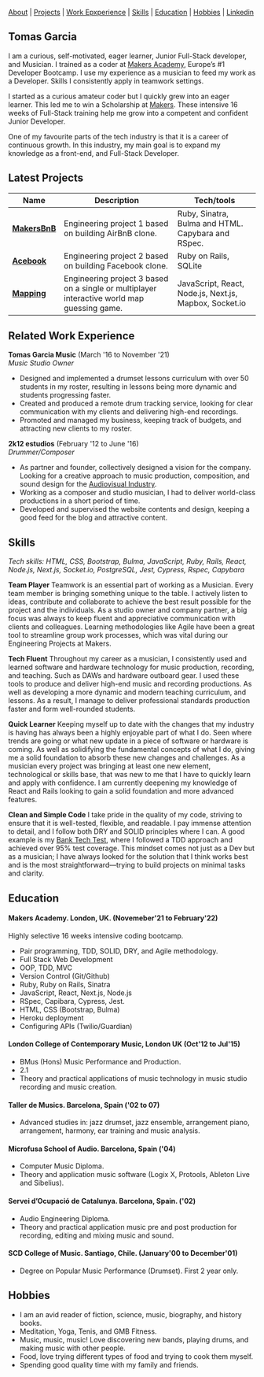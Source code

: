 [About](#tomas-garcia) | [Projects](#latest-projects) | [Work Epxperience](#related-work-experience) | [Skills](#skills) | [Education](#education)
| [Hobbies](#hobbies) | [Linkedin](https://www.linkedin.com/in/tomas-garcia-64b145102/)
## Tomas Garcia
I am a curious, self-motivated, eager learner, Junior Full-Stack developer, and Musician. I trained as a coder at [Makers Academy](https://makers.tech/), Europe’s #1 Developer Bootcamp. I use my experience as a musician to feed my work as a Developer. Skills I consistently apply in teamwork settings. 

I started as a curious amateur coder but I quickly grew into an eager learner. This led me to win a Scholarship at [Makers](https://makers.tech/). These intensive 16 weeks of Full-Stack training help me grow into a competent and confident Junior Developer.

One of my favourite parts of the tech industry is that it is a career of continuous growth. In this industry, my main goal is to expand my knowledge as a front-end, and Full-Stack Developer.


## Latest Projects

| Name                             | Description                                                      | Tech/tools              |
| ---------------------------------|----------------------------------------------------------------- | ----------------------- |
| [**MakersBnB**](https://github.com/TomasGarciaDev/makersbnb)| Engineering project 1 based on building AirBnB clone. | Ruby, Sinatra, Bulma and HTML. Capybara and RSpec.              |
| [**Acebook**](https://github.com/TomasGarciaDev/Acebook) | Engineering project 2 based on building Facebook clone. | Ruby on Rails, SQLite |
| [**Mapping**](https://github.com/TomasGarciaDev/world-map-game) | Engineering project 3 based on a single or multiplayer interactive world map guessing game. | JavaScript, React, Node.js, Next.js, Mapbox, Socket.io |
  

## Related Work Experience

**Tomas Garcia Music** (March '16 to November '21)  
_Music Studio Owner_

* Designed and implemented a drumset lessons curriculum with over 50 students in my roster, resulting in lessons being more dynamic and students progressing faster.
* Created and produced a remote drum tracking service, looking for clear communication with my clients and delivering high-end recordings.
* Promoted and managed my business, keeping track of budgets, and attracting new clients to my roster.

**2k12 estudios** (February '12 to June '16)  
_Drummer/Composer_

* As partner and founder, collectively designed a vision for the company. Looking for a creative approach to music production, composition, and sound design for the [Audiovisual Industry](https://vimeo.com/channels/488410).
* Working as a composer and studio musician, I had to deliver world-class productions in a short period of time. 
* Developed and supervised the website contents and design, keeping a good feed for the blog and attractive content.


## Skills

_Tech skills: HTML, CSS, Bootstrap, Bulma, JavaScript, Ruby, Rails, React, Node.js, Next.js, Socket.io, PostgreSQL, Jest, Cypress, Rspec, Capybara_

**Team Player**
Teamwork is an essential part of working as a Musician. Every team member is bringing something unique to the table. I actively listen to ideas, contribute and collaborate to achieve the best result possible for the project and the individuals. As a studio owner and company partner, a big focus was always to keep fluent and appreciative communication with clients and colleagues. Learning methodologies like Agile have been a great tool to streamline group work processes, which was vital during our Engineering Projects at Makers.

**Tech Fluent**
Throughout my career as a musician, I consistently used and learned software and hardware technology for music production, recording, and teaching. Such as DAWs and hardware outboard gear. I used these tools to produce and deliver high-end music and recording productions. As well as developing a more dynamic and modern teaching curriculum, and lessons. As a result, I manage to deliver professional standards production faster and form well-rounded students.

**Quick Learner**
Keeping myself up to date with the changes that my industry is having has always been a highly enjoyable part of what I do. Seen where trends are going or what new update in a piece of software or hardware is coming. As well as solidifying the fundamental concepts of what I do, giving me a solid foundation to absorb these new changes and challenges. As a musician every project was bringing at least one new element, technological or skills base, that was new to me that I have to quickly learn and apply with confidence. I am currently deepening my knowledge of React and Rails looking to gain a solid foundation and more advanced features.

**Clean and Simple Code**
I take pride in the quality of my code, striving to ensure that it is well-tested, flexible, and readable. I pay immense attention to detail, and I follow both DRY and SOLID principles where I can. A good example is my [Bank Tech Test](https://github.com/TomasGarciaDev/bank_tech_test), where I followed a TDD approach and achieved over 95% test coverage. 
This mindset comes not just as a Dev but as a musician; I have always looked for the solution that I think works best and is the most straightforward—trying to build projects on minimal tasks and clarity.  


## Education

#### Makers Academy. London, UK. (Novemeber'21 to February'22)

Highly selective 16 weeks intensive coding bootcamp.

- Pair programming, TDD, SOLID, DRY, and Agile methodology.
- Full Stack Web Development
- OOP, TDD, MVC
- Version Control (Git/Github)
- Ruby, Ruby on Rails, Sinatra
- JavaScript, React, Next.js, Node.js
- RSpec, Capibara, Cypress, Jest.
- HTML, CSS (Bootstrap, Bulma)
- Heroku deployment
- Configuring APIs (Twilio/Guardian)

#### London College of Contemporary Music, London UK (Oct'12 to Jul'15)

- BMus (Hons) Music Performance and Production.
- 2.1
- Theory and practical applications of music technology in music studio recording and music creation.

#### Taller de Musics. Barcelona, Spain ('02 to 07)

- Advanced studies in: jazz drumset, jazz ensemble, arrangement piano, arrangement, harmony, ear training and music analysis.

#### Microfusa School of Audio. Barcelona, Spain ('04)

- Computer Music Diploma.
- Theory and application music software (Logix X, Protools, Ableton Live and Sibelius).

#### Servei d’Ocupació de Catalunya. Barcelona, Spain. ('02)

- Audio Engineering Diploma.
- Theory and practical application music pre and post production for recording, editing and mixing music and sound.

#### SCD College of Music. Santiago, Chile. (January'00 to December'01)

- Degree on Popular Music Performance (Drumset). First 2 year only.

## Hobbies

- I am an avid reader of fiction, science, music, biography, and history books.
- Meditation, Yoga, Tenis, and GMB Fitness.
- Music, music, music! Love discovering new bands, playing drums, and making music with other people.
- Food, love trying different types of food and trying to cook them myself.
- Spending good quality time with my family and friends.
